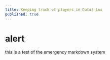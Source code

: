 ```yaml
---
title: Keeping track of players in Dota2 Lua
published: true
---
```


alert
====
this is a test of the emergency markdown system